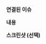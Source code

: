 <!-- 👋 안녕하세요. ✨PR✨에 감사드립니다. -->
<!-- 해당 PR이 어떤 내용을 담고 있는 지, 간략하게 작성해주셔도 좋습니다. -->

**연결된 이슈**
<!-- 연결된 이슈가 있다면 #00 와 같이 적어주시면 됩니다. -->

**내용**
<!-- 커밋들에 대한 간단한 내용을 여기에 적어주세요. -->

**스크린샷 (선택)**
